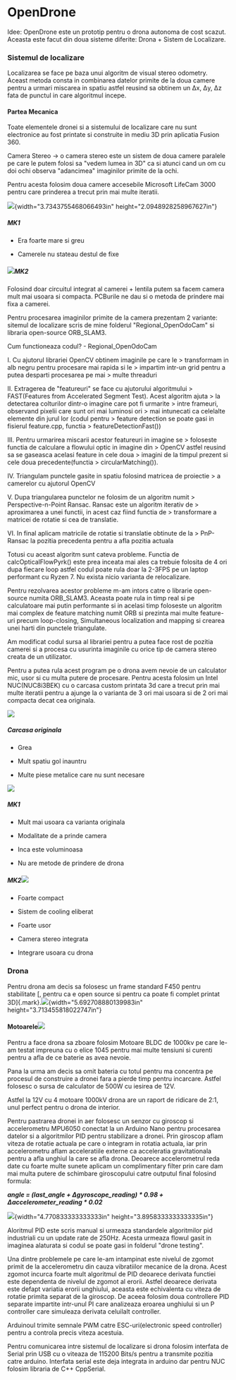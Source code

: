 # OpenDrone

Idee: OpenDrone este un prototip pentru o drona autonoma de cost scazut.
Aceasta este facut din doua sisteme diferite: Drona + Sistem de
Localizare.

### Sistemul de localizare

Localizarea se face pe baza unui algoritm de visual stereo odometry.
Aceast metoda consta in combinarea datelor primite de la doua camere
pentru a urmari miscarea in spatiu astfel reusind sa obtinem un Δx, Δy,
Δz fata de punctul in care algoritmul incepe.

#### Partea Mecanica

Toate elementele dronei si a sistemului de localizare care nu sunt
electronice au fost printate si construite in mediu 3D prin aplicatia
Fusion 360.

Camera Stereo -\> o camera stereo este un sistem de doua camere paralele
pe care le putem folosi sa "vedem lumea in 3D" ca si atunci cand un om
cu doi ochi observa "adancimea" imaginilor primite de la ochi.

Pentru acesta folosim doua camere accesebile Microsoft LifeCam 3000
pentru care prinderea a trecut prin mai multe iteratii.

![](./media/image8.png){width="3.7343755468066493in"
height="2.0948928258967627in"}

##### MK1

-   Era foarte mare si greu

-   Camerele nu stateau destul de fixe

##### ![](./media/image4.png)MK2

Folosind doar circuitul integrat al camerei + lentila putem sa facem
camera mult mai usoara si compacta. PCBurile ne dau si o metoda de
prindere mai fixa a camerei.

Pentru procesarea imaginilor primite de la camera prezentam 2 variante:
sitemul de localizare scris de mine folderul "Regional_OpenOdoCam" si
libraria open-source ORB_SLAM3.

Cum functioneaza codul? - Regional_OpenOdoCam

I.  Cu ajutorul librariei OpenCV obtinem imaginile pe care le
    > transformam in alb negru pentru procesare mai rapida si le
    > impartim intr-un grid pentru a putea desparti procesarea pe mai
    > multe threaduri

II. Extragerea de "featureuri" se face cu ajutorului algoritmului
    > FAST(Features from Accelerated Segment Test). Acest algoritm ajuta
    > la detectarea colturilor dintr-o imagine care pot fi urmarite
    > intre frameuri, observand pixelii care sunt ori mai luminosi ori
    > mai intunecati ca celelalte elemente din jurul lor (codul pentru
    > feature detection se poate gasi in fisierul feature.cpp, functia
    > featureDetectionFast())

III. Pentru urmarirea miscarii acestor featureuri in imagine se
     > foloseste functia de calculare a flowului optic in imagine din
     > OpenCV astfel reusind sa se gaseasca acelasi feature in cele doua
     > imagini de la timpul prezent si cele doua precedente(functia
     > circularMatching()).

IV. Triangulam punctele gasite in spatiu folosind matricea de proiectie
    > a camerelor cu ajutorul OpenCV

V.  Dupa triangularea punctelor ne folosim de un algoritm numit
    > Perspective-n-Point Ransac. Ransac este un algoritm iterativ de
    > aproximarea a unei functii, in acest caz fiind functia de
    > transformare a matricei de rotatie si cea de translatie.

VI. In final aplicam matricile de rotatie si translatie obtinute de la
    > PnP-Ransac la pozitia precedenta pentru a afla pozitia actuala

Totusi cu aceast algoritm sunt cateva probleme. Functia de
calcOpticalFlowPyrk() este prea inceata mai ales ca trebuie folosita de
4 ori dupa fiecare loop astfel codul poate rula doar la 2-3FPS pe un
laptop performant cu Ryzen 7. Nu exista nicio varianta de relocalizare.

Pentru rezolvarea acestor probleme m-am intors catre o librarie
open-source numita ORB_SLAM3. Aceasta poate rula in timp real si pe
calculatoare mai putin performante si in acelasi timp foloseste un
algoritm mai complex de feature matching numit ORB si prezinta mai multe
feature-uri precum loop-closing, Simultaneous localization and mapping
si crearea unei harti din punctele triangulate.

Am modificat codul sursa al librariei pentru a putea face rost de
pozitia camerei si a procesa cu usurinta imaginile cu orice tip de
camera stereo creata de un utilizator.

Pentru a putea rula acest program pe o drona avem nevoie de un
calculator mic, usor si cu multa putere de procesare. Pentru acesta
folosim un Intel NUC(NUC8i3BEK) cu o carcasa custom printata 3d care a
trecut prin mai multe iteratii pentru a ajunge la o varianta de 3 ori
mai usoara si de 2 ori mai compacta decat cea originala.

![](./media/image3.jpg)

##### Carcasa originala

-   Grea

-   Mult spatiu gol inauntru

-   Multe piese metalice care nu sunt necesare

![](./media/image7.png)

##### MK1

-   Mult mai usoara ca varianta originala

-   Modalitate de a prinde camera

-   Inca este voluminoasa

-   Nu are metode de prindere de drona

##### MK2![](./media/image2.png)

-   Foarte compact

-   Sistem de cooling eliberat

-   Foarte usor

-   Camera stereo integrata

-   Integrare usoara cu drona

### Drona

Pentru drona am decis sa folosesc un frame standard F450 pentru
stabilitate [, pentru ca e open source si pentru ca poate fi complet
printat 3D]{.mark}.![](./media/image6.png){width="5.692708880139983in"
height="3.713455818022747in"}

#### Motoarele![](./media/image5.png)

Pentru a face drona sa zboare folosim Motoare BLDC de 1000kv pe care
le-am testat impreuna cu o elice 1045 pentru mai multe tensiuni si
curenti pentru a afla de ce baterie as avea nevoie.

Pana la urma am decis sa omit bateria cu totul pentru ma concentra pe
procesul de construire a dronei fara a pierde timp pentru incarcare.
Astfel folosesc o sursa de calculator de 500W cu iesirea de 12V.

Astfel la 12V cu 4 motoare 1000kV drona are un raport de ridicare de
2:1, unul perfect pentru o drona de interior.

Pentru pastrarea dronei in aer folosesc un senzor cu giroscop si
accelerometru MPU6050 conectat la un Arduino Nano pentru procesarea
datelor si a algoritmilor PID pentru stabilizare a dronei. Prin giroscop
aflam viteza de rotatie actuala pe care o integram in rotatia actuala,
iar prin accelerometru aflam acceleratiile externe ca acceleratia
gravitationala pentru a afla unghiul la care se afla drona. Deoarece
accelerometrul reda date cu foarte multe sunete aplicam un complimentary
filter prin care dam mai multa putere de schimbare giroscopului catre
outputul final folosind formula:

***angle = (last_angle + Δgyroscope_reading) \* 0.98 +
Δaccelerometer_reading \* 0.02***

![](./media/image1.jpg){width="4.770833333333333in"
height="3.8958333333333335in"}

Aloritmul PID este scris manual si urmeaza standardele algoritmilor pid
industriali cu un update rate de 250Hz. Acesta urmeaza flowul gasit in
imaginea alaturata si codul se poate gasi in folderul "drone testing".

Una dintre problemele pe care le-am intampinat este nivelul de zgomot
primit de la accelerometru din cauza vibratiilor mecanice de la drona.
Acest zgomot incurca foarte mult algoritmul de PID deoarece derivata
functiei este dependenta de nivelul de zgomot al erorii. Astfel deoarece
derivata este defapt variatia erorii unghiului, aceasta este echivalenta
cu viteza de rotatie primita separat de la giroscop. De aceea folosim
doua controllere PID separate impartite intr-unul PI care analizeaza
eroarea unghiului si un P controller care simuleaza derivata celuilalt
controller.

Arduinoul trimite semnale PWM catre ESC-uri(electronic speed controller)
pentru a controla precis viteza acestuia.

Pentru comunicarea intre sistemul de localizare si drona folosim
interfata de Serial prin USB cu o viteaza de 115200 Bits/s pentru a
transmite pozitia catre arduino. Interfata serial este deja integrata in
arduino dar pentru NUC folosim libraria de C++ CppSerial.
